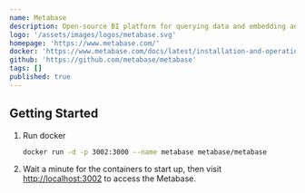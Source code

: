 ```yaml
---
name: Metabase
description: Open-source BI platform for querying data and embedding analytics in apps, enabling users to explore their data independently.
logo: '/assets/images/logos/metabase.svg'
homepage: 'https://www.metabase.com/'
docker: 'https://www.metabase.com/docs/latest/installation-and-operation/running-metabase-on-docker'
github: 'https://github.com/metabase/metabase'
tags: []
published: true
---
```


## Getting Started

1. Run docker
    ```bash
    docker run -d -p 3002:3000 --name metabase metabase/metabase
    ```
2. Wait a minute for the containers to start up, then visit [http://localhost:3002](http://localhost:3002) to access the Metabase.
